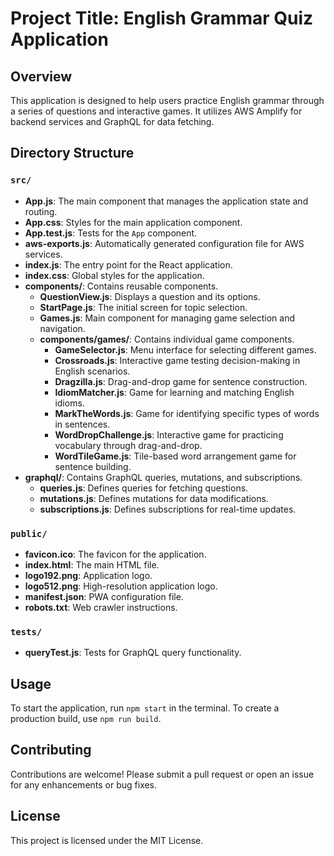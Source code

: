 # Project Title: English Grammar Quiz Application

## Overview
This application is designed to help users practice English grammar through a series of questions and interactive games. It utilizes AWS Amplify for backend services and GraphQL for data fetching.

## Directory Structure

### `src/`
- **App.js**: The main component that manages the application state and routing.
- **App.css**: Styles for the main application component.
- **App.test.js**: Tests for the `App` component.
- **aws-exports.js**: Automatically generated configuration file for AWS services.
- **index.js**: The entry point for the React application.
- **index.css**: Global styles for the application.
- **components/**: Contains reusable components.
  - **QuestionView.js**: Displays a question and its options.
  - **StartPage.js**: The initial screen for topic selection.
  - **Games.js**: Main component for managing game selection and navigation.
  - **components/games/**: Contains individual game components.
    - **GameSelector.js**: Menu interface for selecting different games.
    - **Crossroads.js**: Interactive game testing decision-making in English scenarios.
    - **Dragzilla.js**: Drag-and-drop game for sentence construction.
    - **IdiomMatcher.js**: Game for learning and matching English idioms.
    - **MarkTheWords.js**: Game for identifying specific types of words in sentences.
    - **WordDropChallenge.js**: Interactive game for practicing vocabulary through drag-and-drop.
    - **WordTileGame.js**: Tile-based word arrangement game for sentence building.
- **graphql/**: Contains GraphQL queries, mutations, and subscriptions.
  - **queries.js**: Defines queries for fetching questions.
  - **mutations.js**: Defines mutations for data modifications.
  - **subscriptions.js**: Defines subscriptions for real-time updates.

### `public/`
- **favicon.ico**: The favicon for the application.
- **index.html**: The main HTML file.
- **logo192.png**: Application logo.
- **logo512.png**: High-resolution application logo.
- **manifest.json**: PWA configuration file.
- **robots.txt**: Web crawler instructions.

### `tests/`
- **queryTest.js**: Tests for GraphQL query functionality.

## Usage
To start the application, run `npm start` in the terminal. To create a production build, use `npm run build`.

## Contributing
Contributions are welcome! Please submit a pull request or open an issue for any enhancements or bug fixes.

## License
This project is licensed under the MIT License.
